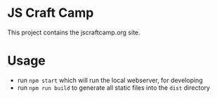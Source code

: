 # JS Craft Camp

This project contains the jscraftcamp.org site.

# Usage

- run `npm start` which will run the local webserver, for developing
- run `npm run build` to generate all static files into the `dist` directory